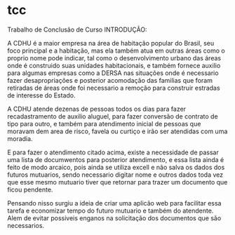 # tcc
Trabalho de Conclusão de Curso
INTRODUÇÃO:

A CDHU é a maior empresa na área de habitação popular do Brasil, seu foco principal e a habitação, mas ela também atua em outras áreas como o proprio nome pode indicar, tal como o desenvolvimento urbano das áreas onde é construido suas unidades habitacionais, e também fornece auxilio para algumas empresas como a DERSA nas situações onde é necessario fazer desapropriações e posterior acomodação das familias que foram retiradas de áreas onde foi necessario a remoção para construir estradas de interesse do Estado.

A CDHU atende dezenas de pessoas todos os dias para fazer recadastramento de auxilio aluguel, para fazer conversão de contrato de tipo para outro, e também para atendimento inicial de pessoas que moravam dem area de risco, favela ou curtiço e irão ser atendidas com uma moradia.

E para fazer o atendimento citado acima, existe a necessidade de passar uma lista de documwentos para posterior atendimento, e essa lista ainda é feito de modo arcaico, pois ainda se utiliza excell e não salva os dados dos futuros mutuarios, sendo necessario digitar nome e outros dados toda vez que esse mesmo mutuario tiver que retornar para trazer um documento que ficou pendente.

Pensando nisso surgiu a ideia de criar uma aplicão web para facilitar essa tarefa e economizar tempo do futuro mutuario e também do atendente. Alem de evitar possiveis enganos na solicitação dos documentos que são necessarios.
